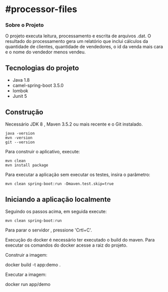 #processor-files
=========================

### Sobre o Projeto

O projeto executa leitura, processamento e escrita  de arquivos .dat. O resultado do processamento gera um relatório que inclui cálculos da quantidade de clientes,
quantidade de vendedores, o id da venda mais cara e o nome do vendedor menos vendeu.  

## Tecnologias do projeto

  * Java 1.8
  * camel-spring-boot 3.5.0 
  * lombok 
  * Junit 5
  
## Construção

Necessário JDK 8 , Maven 3.5.2 ou mais recente e o Git instalado.

	java -version
	mvn -version
	git --version

Para construir o aplicativo, execute:

    mvn clean
    mvn install package

Para executar a aplicação sem executar os testes, insira o parâmetro:

    mvn clean spring-boot:run -Dmaven.test.skip=true

## Iniciando a aplicação localmente

Seguindo os passos acima, em seguida execute:

    mvn clean spring-boot:run 

Para parar o servidor , pressione 'Crtl+C'.


Execução do docker é necessário ter executado o build do maven.
Para executar os comandos do docker acesse a raiz do projeto.

Construir a imagem:

docker build -t app:demo .

Executar a imagem:

docker run app/demo




